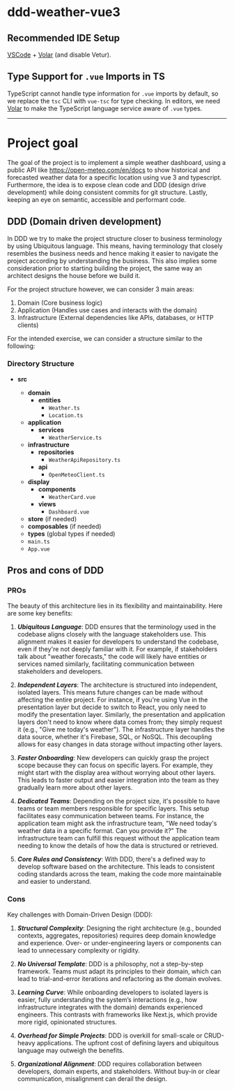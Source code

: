 # ddd-weather-vue3

## Recommended IDE Setup

[VSCode](https://code.visualstudio.com/) + [Volar](https://marketplace.visualstudio.com/items?itemName=Vue.volar) (and disable Vetur).

## Type Support for `.vue` Imports in TS

TypeScript cannot handle type information for `.vue` imports by default, so we replace the `tsc` CLI with `vue-tsc` for type checking. In editors, we need [Volar](https://marketplace.visualstudio.com/items?itemName=Vue.volar) to make the TypeScript language service aware of `.vue` types.

---

# Project goal

The goal of the project is to implement a simple weather dashboard, using a public API like https://open-meteo.com/en/docs to show historical and forecasted weather data for a specific location using vue 3 and typescript.
Furthermore, the idea is to expose clean code and DDD (design drive development) while doing consistent commits for git structure.
Lastly, keeping an eye on semantic, accessible and performant code.

## DDD (Domain driven development)

In DDD we try to make the project structure closer to business terminology by using Ubiquitous language. This means, having terminology that closely resembles the business needs and hence making it easier to navigate the project according by understanding the business.
This also implies some consideration prior to starting building the project, the same way an architect designs the house before we build it.

For the project structure however, we can consider 3 main areas:

1. Domain (Core business logic)
2. Application (Handles use cases and interacts with the domain)
3. Infrastructure (External dependencies like APIs, databases, or HTTP clients)

For the intended exercise, we can consider a structure similar to the following:

### Directory Structure

- **src**

  - **domain**
    - **entities**
      - `Weather.ts`
      - `Location.ts`
  - **application**
    - **services**
      - `WeatherService.ts`
  - **infrastructure**
    - **repositories**
      - `WeatherApiRepository.ts`
    - **api**
      - `OpenMeteoClient.ts`
  - **display**
    - **components**
      - `WeatherCard.vue`
    - **views**
      - `Dashboard.vue`
  - **store** (if needed)
  - **composables** (if needed)
  - **types** (global types if needed)
  - `main.ts`
  - `App.vue`

## Pros and cons of DDD

### PROs

The beauty of this architecture lies in its flexibility and maintainability. Here are some key benefits:

1. **_Ubiquitous Language_**: DDD ensures that the terminology used in the codebase aligns closely with the language stakeholders use. This alignment makes it easier for developers to understand the codebase, even if they're not deeply familiar with it. For example, if stakeholders talk about "weather forecasts," the code will likely have entities or services named similarly, facilitating communication between stakeholders and developers.

2. **_Independent Layers_**: The architecture is structured into independent, isolated layers. This means future changes can be made without affecting the entire project. For instance, if you're using Vue in the presentation layer but decide to switch to React, you only need to modify the presentation layer. Similarly, the presentation and application layers don't need to know where data comes from; they simply request it (e.g., "Give me today's weather"). The infrastructure layer handles the data source, whether it's Firebase, SQL, or NoSQL. This decoupling allows for easy changes in data storage without impacting other layers.

3. **_Faster Onboarding_**: New developers can quickly grasp the project scope because they can focus on specific layers. For example, they might start with the display area without worrying about other layers. This leads to faster output and easier integration into the team as they gradually learn more about other layers.

4. **_Dedicated Teams_**: Depending on the project size, it's possible to have teams or team members responsible for specific layers. This setup facilitates easy communication between teams. For instance, the application team might ask the infrastructure team, "We need today's weather data in a specific format. Can you provide it?" The infrastructure team can fulfill this request without the application team needing to know the details of how the data is structured or retrieved.

5. **_Core Rules and Consistency_**: With DDD, there's a defined way to develop software based on the architecture. This leads to consistent coding standards across the team, making the code more maintainable and easier to understand.

### Cons

Key challenges with Domain-Driven Design (DDD):

1. **_Structural Complexity_**: Designing the right architecture (e.g., bounded contexts, aggregates, repositories) requires deep domain knowledge and experience. Over- or under-engineering layers or components can lead to unnecessary complexity or rigidity.

2. **_No Universal Template_**: DDD is a philosophy, not a step-by-step framework. Teams must adapt its principles to their domain, which can lead to trial-and-error iterations and refactoring as the domain evolves.

3. **_Learning Curve_**: While onboarding developers to isolated layers is easier, fully understanding the system’s interactions (e.g., how infrastructure integrates with the domain) demands experienced engineers. This contrasts with frameworks like Next.js, which provide more rigid, opinionated structures.

4. **_Overhead for Simple Projects_**: DDD is overkill for small-scale or CRUD-heavy applications. The upfront cost of defining layers and ubiquitous language may outweigh the benefits.

5. **_Organizational Alignment_**: DDD requires collaboration between developers, domain experts, and stakeholders. Without buy-in or clear communication, misalignment can derail the design.
